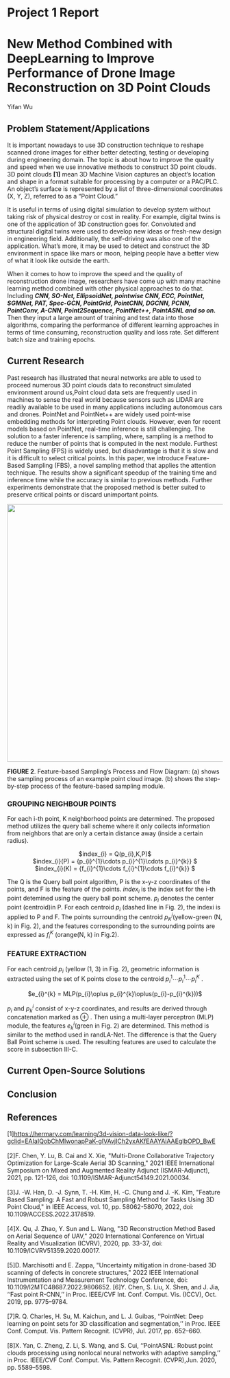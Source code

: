 # Project 1 Report

# New Method Combined with DeepLearning to Improve Performance of Drone Image Reconstruction on 3D Point Clouds
Yifan Wu

## Problem Statement/Applications
It is important nowadays to use 3D construction technique to reshape scanned drone images for either better detecting, testing or developing during engineering domain. The topic is about how to improve the quality and speed when we use innovative methods to construct 3D point clouds. 3D point clouds __[1]__ mean 3D Machine Vision captures an object’s location and shape in a format suitable for processing by a computer or a PAC/PLC.  An object’s surface is represented by a list of three-dimensional coordinates (X, Y, Z), referred to as a “Point Cloud.”

It is useful in terms of using digital simulation to develop system without taking risk of physical destroy or cost in reality. For example, digital twins is one of the application of 3D construction goes for. Convoluted and structural digital twins were used to develop new ideas or fresh-new design in engineering field. Additionally, the self-driving was also one of the application. What’s more, it may be used to detect and construct the 3D environment in space like mars or moon, helping people have a better view of what it look like outside the earth.

When it comes to how to improve the speed and the quality of reconstruction drone image, researchers have come up with many machine learning method combined with other physical approaches to do that. Including *__CNN, SO-Net, EllipsoidNet, pointwise CNN, ECC, PointNet, SGMNet, PAT, Spec-GCN, PointGrid, PointCNN, DGCNN, PCNN, PointConv, A-CNN, Point2Sequence, PointNet++, PointASNL and so on.__* Then they input a large amount of training and test data into those algorithms, comparing the performance of different learning approaches in terms of time consuming, reconstruction quality and loss rate. Set different batch size and training epochs. 

## Current Research

Past research has illustrated that neural networks are able to used to proceed numerous 3D point clouds data to reconstruct simulated environment around us,Point cloud data sets are frequently used in machines to sense the real world because sensors
such as LIDAR are readily available to be used in many applications including autonomous cars and drones. PointNet and PointNet++ are widely used point-wise embedding methods for interpreting Point clouds. However, even for recent models based on PointNet, real-time inference is still challenging. The solution to a faster inference is sampling, where, sampling is a method to reduce the number of points that is computed in the next module. Furthest Point Sampling (FPS) is widely used, but disadvantage is that it is slow and it is difficult to select critical points. In this paper, we introduce Feature-Based Sampling (FBS), a novel sampling method that applies the attention technique. The results show a significant speedup of the training time and inference time while the accuracy is similar to previous methods. Further experiments demonstrate that the proposed method is better suited to preserve critical points or discard unimportant points. <br>

<div align = center>
<img src = "https://user-images.githubusercontent.com/81452190/191117395-2752d837-0626-45cc-88e6-c9621a040288.png" width = "600px"><br>
</div>

__FIGURE 2__. Feature-based Sampling’s Process and Flow Diagram: (a) shows the sampling process of an example point cloud image. (b) shows the step-by-step process of the feature-based sampling module.<br>

### GROUPING NEIGHBOUR POINTS
For each i-th point, K neighborhood points are determined. The proposed method utilizes the query ball scheme where
it only collects information from neighbors that are only a certain distance away (inside a certain radius).<br>

<div align = center>
$index_{i} = Q(p_{i},K,P)$<br>
$index_{i}(P) = {p_{i}^{1}\cdots p_{i}^{1}\cdots p_{i}^{k}} $<br>
$index_{i}(K) = {f_{i}^{1}\cdots f_{i}^{1}\cdots f_{i}^{k}} $
</div>

The Q is the Query ball point algorithm, P is the x-y-z coordinates of the points, and F is the feature of the points.
$index_{i}$ is the index set for the i-th point detemined using the query ball point scheme. $p_{i}$ denotes the center point (centroid)in P. For each centroid $p_{i}$ (dashed line in Fig. 2), the indexi is applied to P and F. The points surrounding the centroid $p_{K}^{i}$(yellow-green (N, k) in Fig. 2), and the features corresponding to the surrounding points are expressed as $f_{i}^{K}$ (orange(N, k) in Fig.2).
### FEATURE EXTRACTION
For each centroid $p_{i}$ (yellow (1, 3) in Fig. 2), geometric information is extracted using the set of K points close to the centroid $p_{i}^{1}\cdots p_{i}^{1}\cdots p_{i}^{K}$ .<br>
<div align = center>
$e_{i}^{k} = MLP(p_{i}\oplus p_{i}^{k}\oplus(p_{i}-p_{i}^{k}))$
</div>

$p_{i}$ and $p_{k}^{i}$ consist of x-y-z coordinates, and results are derived through concatenation marked as $\oplus$ . Then using a multi-layer perceptron (MLP) module, the features $e_{k}^{i}$(green in Fig. 2) are determined. This method is similar to the method used in randLA-Net. The difference is that the Query Ball Point scheme is used. The resulting features are used to calculate the score in subsection III-C.


## Current Open-Source Solutions


## Conclusion

## References
[1]https://hermary.com/learning/3d-vision-data-look-like/?gclid=EAIaIQobChMIwonapPaK-gIVAvjICh2yxAKfEAAYAiAAEgIbOPD_BwE<br><br>
[2]F. Chen, Y. Lu, B. Cai and X. Xie, "Multi-Drone Collaborative Trajectory Optimization for Large-Scale Aerial 3D Scanning," 2021 IEEE International Symposium on Mixed and Augmented Reality Adjunct (ISMAR-Adjunct), 2021, pp. 121-126, doi: 10.1109/ISMAR-Adjunct54149.2021.00034.<br><br>
[3]J. -W. Han, D. -J. Synn, T. -H. Kim, H. -C. Chung and J. -K. Kim, "Feature Based Sampling: A Fast and Robust Sampling Method for Tasks Using 3D Point Cloud," in IEEE Access, vol. 10, pp. 58062-58070, 2022, doi: 10.1109/ACCESS.2022.3178519.<br><br>
[4]X. Qu, J. Zhao, Y. Sun and L. Wang, "3D Reconstruction Method Based on Aerial Sequence of UAV," 2020 International Conference on Virtual Reality and Visualization (ICVRV), 2020, pp. 33-37, doi: 10.1109/ICVRV51359.2020.00017.<br><br>
[5]D. Marchisotti and E. Zappa, "Uncertainty mitigation in drone-based 3D scanning of defects in concrete structures," 2022 IEEE International Instrumentation and Measurement Technology Conference, doi: 10.1109/I2MTC48687.2022.9806652.
[6]Y. Chen, S. Liu, X. Shen, and J. Jia, ‘‘Fast point R-CNN,’’ in Proc. IEEE/CVF Int. Conf. Comput. Vis. (ICCV), Oct. 2019, pp. 9775–9784.<br><br>
[7]R. Q. Charles, H. Su, M. Kaichun, and L. J. Guibas, ‘‘PointNet: Deep learning on point sets for 3D classification and segmentation,’’ in Proc. IEEE Conf. Comput. Vis. Pattern Recognit. (CVPR), Jul. 2017, pp. 652–660.<br><br>
[8]X. Yan, C. Zheng, Z. Li, S. Wang, and S. Cui, ‘‘PointASNL: Robust point clouds processing using nonlocal neural networks with adaptive sampling,’’ in Proc. IEEE/CVF Conf. Comput. Vis. Pattern Recognit. (CVPR),Jun. 2020, pp. 5589–5598.
